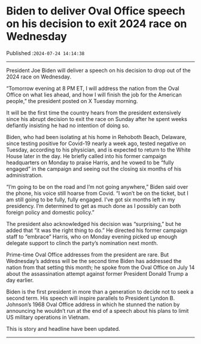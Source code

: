 # Biden to deliver Oval Office speech on his decision to exit 2024 race on Wednesday

Published :`2024-07-24 14:14:38`

---

President Joe Biden will deliver a speech on his decision to drop out of the 2024 race on Wednesday.

“Tomorrow evening at 8 PM ET, I will address the nation from the Oval Office on what lies ahead, and how I will finish the job for the American people,” the president posted on X Tuesday morning.

It will be the first time the country hears from the president extensively since his abrupt decision to exit the race on Sunday after he spent weeks defiantly insisting he had no intention of doing so.

Biden, who had been isolating at his home in Rehoboth Beach, Delaware, since testing positive for Covid-19 nearly a week ago, tested negative on Tuesday, according to his physician, and is expected to return to the White House later in the day. He briefly called into his former campaign headquarters on Monday to praise Harris, and he vowed to be “fully engaged” in the campaign and seeing out the closing six months of his administration.

“I’m going to be on the road and I’m not going anywhere,” Biden said over the phone, his voice still hoarse from Covid. “I won’t be on the ticket, but I am still going to be fully, fully engaged. I’ve got six months left in my presidency. I’m determined to get as much done as I possibly can both foreign policy and domestic policy.”

The president also acknowledged his decision was “surprising,” but he added that “it was the right thing to do.” He directed his former campaign staff to “embrace” Harris, who on Monday evening picked up enough delegate support to clinch the party’s nomination next month.

Prime-time Oval Office addresses from the president are rare. But Wednesday’s address will be the second time Biden has addressed the nation from that setting this month; he spoke from the Oval Office on July 14 about the assassination attempt against former President Donald Trump a day earlier.

Biden is the first president in more than a generation to decide not to seek a second term. His speech will inspire parallels to President Lyndon B. Johnson’s 1968 Oval Office address in which he stunned the nation by announcing he wouldn’t run at the end of a speech about his plans to limit US military operations in Vietnam.

This is story and headline have been updated.

---

